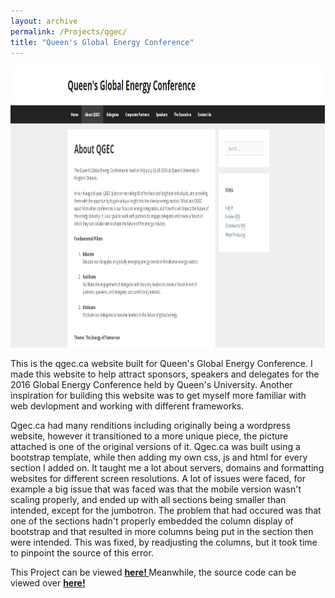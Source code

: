 ```yaml
---
layout: archive
permalink: /Projects/qgec/
title: "Queen's Global Energy Conference"
---
```

<div class='project3' id='project3'>
		<a>
			<img src="../images/project2.jpg" style="width:900px;height:450px;">
		</a>
</div>

<p>This is the qgec.ca website built for Queen's Global Energy Conference. I made this website to help attract sponsors, speakers and delegates for the 2016 Global Energy Conference held by Queen's University. Another inspiration for building this website was to get myself more familiar with web devlopment and working with different frameworks.</p>

<p> Qgec.ca had many renditions including originally being a wordpress website, however it transitioned to a more unique piece, the picture attached is one of the original versions of it. Qgec.ca was built using a bootstrap template, while then adding my own css, js and html for every section I added on. It taught me a lot about servers, domains and formatting websites for different screen resolutions. A lot of issues were faced, for example a big issue that was faced was that the mobile version wasn't scaling properly, and ended up with all sections being smaller than intended, except for the jumbotron. The problem that had occured was that one of the sections hadn't properly embedded the column display of bootstrap and that resulted in more columns being put in the section then were intended. This was fixed, by readjusting the columns, but it took time to pinpoint the source of this error.</p>

<p>
This Project can be viewed <a class = "qgeclink" href = "http://www.qgec.ca"><strong> here! </strong></a>
Meanwhile, the source code can be viewed over <a class = "qgeclink" href = "https://github.com/jashansudan/qgec"><strong> here! </strong></a>
	</p>

